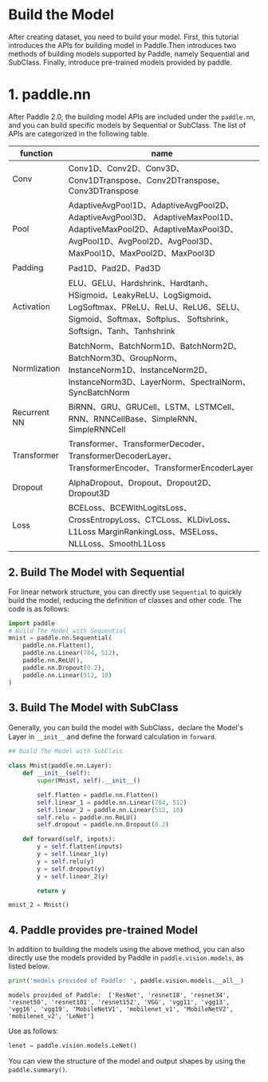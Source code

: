 # Build the Model

After creating dataset, you need to build your model. First, this tutorial introduces the APIs for building model in Paddle.Then introduces two methods of building models supported by Paddle, namely Sequential and SubClass. Finally, introduce pre-trained models provided by paddle.

# 1. paddle.nn

After Paddle 2.0, the building model APIs are included under the `paddle.nn`, and you can build specific models by Sequential or SubClass. The list of APIs are categorized in the following table.

| function | name |
| --- | --- | 
| Conv | Conv1D、Conv2D、Conv3D、Conv1DTranspose、Conv2DTranspose、Conv3DTranspose |
| Pool | AdaptiveAvgPool1D、AdaptiveAvgPool2D、AdaptiveAvgPool3D、 AdaptiveMaxPool1D、AdaptiveMaxPool2D、AdaptiveMaxPool3D、 AvgPool1D、AvgPool2D、AvgPool3D、MaxPool1D、MaxPool2D、MaxPool3D |
| Padding | Pad1D、Pad2D、Pad3D |
| Activation | ELU、GELU、Hardshrink、Hardtanh、HSigmoid、LeakyReLU、LogSigmoid、 LogSoftmax、PReLU、ReLU、ReLU6、SELU、Sigmoid、Softmax、Softplus、 Softshrink、Softsign、Tanh、Tanhshrink |
| Normlization |BatchNorm、BatchNorm1D、BatchNorm2D、BatchNorm3D、GroupNorm、 InstanceNorm1D、InstanceNorm2D、InstanceNorm3D、LayerNorm、SpectralNorm、 SyncBatchNorm |
| Recurrent NN | BiRNN、GRU、GRUCell、LSTM、LSTMCell、RNN、RNNCellBase、SimpleRNN、 SimpleRNNCell |
| Transformer | Transformer、TransformerDecoder、TransformerDecoderLayer、 TransformerEncoder、TransformerEncoderLayer |
| Dropout | AlphaDropout、Dropout、Dropout2D、Dropout3D |
| Loss | BCELoss、BCEWithLogitsLoss、CrossEntropyLoss、CTCLoss、KLDivLoss、L1Loss MarginRankingLoss、MSELoss、NLLLoss、SmoothL1Loss |

## 2. Build The Model with Sequential

For linear network structure, you can directly use `Sequential` to quickly build the model, reducing the definition of classes and other code. The code is as follows:


```python
import paddle
# Build The Model with Sequential
mnist = paddle.nn.Sequential(
    paddle.nn.Flatten(),
    paddle.nn.Linear(784, 512),
    paddle.nn.ReLU(),
    paddle.nn.Dropout(0.2),
    paddle.nn.Linear(512, 10)
)
```

## 3. Build The Model with SubClass

Generally, you can build the model with SubClass，declare the Model's Layer in `__init__` and define the forward calculation in `forward`.


```python
## Build The Model with SubClass

class Mnist(paddle.nn.Layer):
    def __init__(self):
        super(Mnist, self).__init__()

        self.flatten = paddle.nn.Flatten()
        self.linear_1 = paddle.nn.Linear(784, 512)
        self.linear_2 = paddle.nn.Linear(512, 10)
        self.relu = paddle.nn.ReLU()
        self.dropout = paddle.nn.Dropout(0.2)

    def forward(self, inputs):
        y = self.flatten(inputs)
        y = self.linear_1(y)
        y = self.relu(y)
        y = self.dropout(y)
        y = self.linear_2(y)

        return y

mnist_2 = Mnist()
```

## 4. Paddle provides pre-trained Model

In addition to building the models using the above method, you can also directly use the models provided by Paddle in `paddle.vision.models`, as listed below.


```python
print('models provided of Paddle: ', paddle.vision.models.__all__)
```

    models provided of Paddle:  ['ResNet', 'resnet18', 'resnet34', 'resnet50', 'resnet101', 'resnet152', 'VGG', 'vgg11', 'vgg13', 'vgg16', 'vgg19', 'MobileNetV1', 'mobilenet_v1', 'MobileNetV2', 'mobilenet_v2', 'LeNet']


Use as follows:


```python
lenet = paddle.vision.models.LeNet()
```

You can view the structure of the model and output shapes by using the `paddle.summary()`.


```python

```
